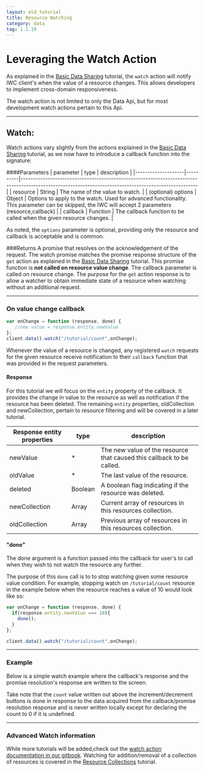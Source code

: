 ```yaml
---
layout: old_tutorial
title: Resource Watching
category: data
tag: 1.1.19
---
```

# Leveraging the Watch Action
As explained in the [Basic Data Sharing](01_dataApi.html) tutorial, the `watch` action will notify IWC client's when
the value of a resource changes. This allows developers to implement cross-domain responsiveness.

The watch action is not limited to only the Data Api, but for most development watch actions pertain to this Api.

***

## Watch:

Watch actions vary slightly from the actions explained in the [Basic Data Sharing](01_dataApi.html) tutorial, as we
now have to introduce a callback function into the signature:

####Parameters
| parameter          | type     | description                                                                                                                                          |
|--------------------|----------|------------------------------------------------------------------------------------------------------------------------------------------------------|
| resource           | String   | The name of the value to watch.                                                                                                                      |
| (optional) options | Object   | Options to apply to the watch. Used for advanced functionality.  This parameter can be skipped, the IWC will accept 2 parameters (resource,callback) |
| callback           | Function | The callback function to be called when the given resource changes.                                                                                  |

As noted, the `options` parameter is optional, providing only the resource and callback is acceptable and is common.

###Returns
A promise that resolves on the acknowledgement of the request. The watch promise matches the promise response structure of the `get`
action as explained in the [Basic Data Sharing](01_dataApi.html) tutorial. This promise function is **not called
on resource value change**. The callback parameter is called on resource change. The purpose for the `get` action
response is to allow a watcher to obtain immediate state of a resource when watching without an additional request.

***

### On value change callback

``` js
var onChange = function (response, done) {
   //new value = response.entity.newValue
};
client.data().watch("/tutorial/count",onChange);

```

Whenever the value of a resource is changed, any registered `watch` requests for the given resource receive notification
to their `callback` function that was provided in the request parameters.

#### Response
For this tutorial we will focus on the `entity` property of the callback. It provides the change in value to the resource
as well as notification if the resource has been deleted. The remaining `entity` properties, oldCollection and
newCollection, pertain to resource filtering and will be covered in a later tutorial.

| Response entity properties | type     | description                                                                  |
|----------------------------|----------|------------------------------------------------------------------------------|
| newValue| * | The new value of the resource that caused this callback to be called.|
| oldValue| * | The last value of the resource. |
| deleted| Boolean | A boolean flag indicating if the resource was deleted.|
| newCollection| Array | Current array of resources in this resources collection.|
| oldCollection| Array | Previous array of resources in this resources collection.|

#### "done"
The done argument is a function passed into the callback for user's to call when they wish to not watch the resource
any further.

The purpose of this `done` call is to to stop watching given some resource value condition. For example, stopping
watch on `/tutorial/count` resource in the example below when the resource reaches a value of 10 would look like so:

``` js
var onChange = function (response, done) {
  if(response.entity.newValue === 10){
    done();
  }
};

client.data().watch("/tutorial/count",onChange);
```

***

### Example
Below is a simple watch example where the callback's response and the promise resolution's response are written to the screen.

Take note that the `count` value written out above the increment/decrement buttons is done in response to the
data acquired from the callback/promise resolution response and is never written locally except for declaring the
count to 0 if it is undefined.
<p data-height="450" data-theme-id="0" data-slug-hash="zvQWqL" data-default-tab="result" data-user="Kevin-K" class='codepen'>

***

### Advanced Watch information
While more tutorials will be added,check out the
[watch action documentation in our gitbook]({{site.baseurl}}/gitbook/client/apis/common/watch.html). Watching for
addition/removal of a collection of resources is covered in the [Resource Collections](04_collections.html) tutorial.

